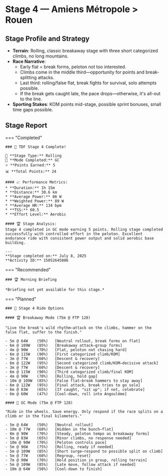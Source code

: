 # Stage 4 — Amiens Métropole > Rouen

## Stage Profile and Strategy

- **Terrain**: Rolling, classic breakaway stage with three short categorized climbs, no long mountains.
- **Race Narrative**:
	- Early flat = break forms, peloton not too interested.
	- Climbs come in the middle third—opportunity for points and break-splitting attacks.
	- Last third: rolling/false flat, break fights for survival, solo attempts possible.
	- If the break gets caught late, the pace drops—otherwise, it's all-out to the line.
- **Sporting Stakes**: KOM points mid-stage, possible sprint bonuses, small time gaps possible.

## Stage Report

=== "Completed"

	### 🎉 TDF Stage 4 Complete!

	🌄 **Stage Type:** Rolling  
	🚴 **Mode Completed:** GC  
	⭐ **Points Earned:** 5  
	📊 **Total Points:** 24

	#### 📈 Performance Metrics:
	* **Duration:** 1h 15m
	* **Distance:** 30.6 km
	* **Average Power:** 86 W
	* **Weighted Power:** 89 W
	* **Average HR:** 134 bpm
	* **TSS:** 60.5
	* **Effort Level:** Aerobic

	#### 🏆 Stage Analysis:
	Stage 4 completed in GC mode earning 5 points. Rolling stage completed successfully with controlled effort in the peloton. Excellent endurance ride with consistent power output and solid aerobic base building.

	---
	**Stage completed on:** July 8, 2025  
	**Activity ID:** 15052645086

=== "Recommended"

	### 🏆 Morning Briefing

	*Briefing not yet available for this stage.*

=== "Planned"

	### 🚴 Stage 4 Ride Options

	#### 🏆 Breakaway Mode (75m @ FTP 128)
	
	"Live the break's wild rhythm—attack on the climbs, hammer on the false flat, suffer to the finish."

	- 5m @ 64W    (50%)   [Neutral rollout, break forms on flat]
	- 6m @ 109W   (85%)   [Breakaway attack—group forms]
	- 4m @ 90W    (70%)   [Flat, peloton not chasing hard]
	- 6m @ 115W   (90%)   [First categorized climb/KOM]
	- 3m @ 77W    (60%)   [Descent & recovery]
	- 6m @ 122W   (95%)   [Second categorized climb/KOM—decisive attack]
	- 3m @ 77W    (60%)   [Descent & recovery]
	- 6m @ 115W   (90%)   [Third categorized climb/final KOM]
	- 4m @ 90W    (70%)   [Rolling, hold gap]
	- 10m @ 109W  (85%)   [False flat—break hammers to stay away]
	- 6m @ 122W   (95%)   [Final attack, break tries to go solo]
	- 6m @ 83W    (65%)   [If caught, "sit up"; if not, celebrate]
	- 6m @ 60W    (47%)   [Cool-down, roll into Angoulême]
	
	#### 🦺 GC Mode (75m @ FTP 128)

	"Ride in the wheels. Save energy. Only respond if the race splits on a climb or in the final kilometers."

	- 5m @ 64W    (50%)   [Neutral rollout]
	- 10m @ 77W   (60%)   [Hidden in the bunch—flat]
	- 8m @ 90W    (70%)   [Steady, peloton tempo as breakaway forms]
	- 5m @ 83W    (65%)   [Minor climbs, no response needed]
	- 10m @ 90W   (70%)   [Peloton controls pace]
	- 5m @ 96W    (75%)   [Rolling, ready if needed]
	- 5m @ 109W   (85%)   [Short surge—respond to possible split on climb]
	- 5m @ 77W    (60%)   [Regroup, reset]
	- 7m @ 90W    (70%)   [Hold position in group, rolling terrain]
	- 5m @ 109W   (85%)   [Late move, follow attack if needed]
	- 10m @ 64W   (50%)   [Cool-down to finish]
